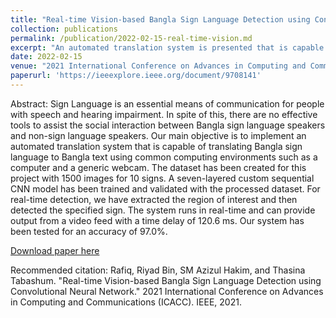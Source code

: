 ```yaml
---
title: "Real-time Vision-based Bangla Sign Language Detection using Convolutional Neural Network"
collection: publications
permalink: /publication/2022-02-15-real-time-vision.md
excerpt: "An automated translation system is presented that is capable of translating Bangla sign language to Bangla text using common computing environments such as a computer and a generic webcam."
date: 2022-02-15
venue: "2021 International Conference on Advances in Computing and Communications (ICACC)"
paperurl: 'https://ieeexplore.ieee.org/document/9708141'
---
```


Abstract: Sign Language is an essential means of communication for people with speech and hearing impairment. In spite of this, there are no effective tools to assist the social interaction between Bangla sign language speakers and non-sign language speakers. Our main objective is to implement an automated translation system that is capable of translating Bangla sign language to Bangla text using common computing environments such as a computer and a generic webcam. The dataset has been created for this project with 1500 images for 10 signs. A seven-layered custom sequential CNN model has been trained and validated with the processed dataset. For real-time detection, we have extracted the region of interest and then detected the specified sign. The system runs in real-time and can provide output from a video feed with a time delay of 120.6 ms. Our system has been tested for an accuracy of 97.0%.

[Download paper here](http://azizHakim.github.io/files/real-time-vision.pdf)

Recommended citation: Rafiq, Riyad Bin, SM Azizul Hakim, and Thasina Tabashum. "Real-time Vision-based Bangla Sign Language Detection using Convolutional Neural Network." 2021 International Conference on Advances in Computing and Communications (ICACC). IEEE, 2021.